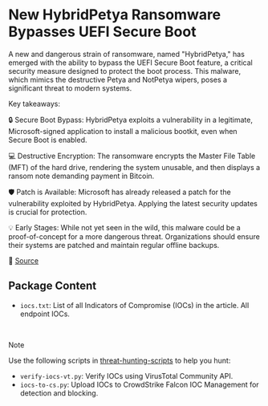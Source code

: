 # New HybridPetya Ransomware Bypasses UEFI Secure Boot

A new and dangerous strain of ransomware, named "HybridPetya," has emerged with the ability to bypass the UEFI Secure Boot feature, a critical security measure designed to protect the boot process. This malware, which mimics the destructive Petya and NotPetya wipers, poses a significant threat to modern systems.

Key takeaways:

🔒 Secure Boot Bypass: HybridPetya exploits a vulnerability in a legitimate, Microsoft-signed application to install a malicious bootkit, even when Secure Boot is enabled.

💻 Destructive Encryption: The ransomware encrypts the Master File Table (MFT) of the hard drive, rendering the system unusable, and then displays a ransom note demanding payment in Bitcoin.

🛡️ Patch is Available: Microsoft has already released a patch for the vulnerability exploited by HybridPetya. Applying the latest security updates is crucial for protection.

💡 Early Stages: While not yet seen in the wild, this malware could be a proof-of-concept for a more dangerous threat. Organizations should ensure their systems are patched and maintain regular offline backups.

🔗 [Source](https://www.welivesecurity.com/en/eset-research/introducing-hybridpetya-petya-notpetya-copycat-uefi-secure-boot-bypass/)

## Package Content

- `iocs.txt`: List of all Indicators of Compromise (IOCs) in the article. All endpoint IOCs.

<br>

> [!NOTE]
> Use the following scripts in [threat-hunting-scripts](../../threat-hunting-scripts/) to help you hunt:
>
> - `verify-iocs-vt.py`: Verify IOCs using VirusTotal Community API.
> - `iocs-to-cs.py`: Upload IOCs to CrowdStrike Falcon IOC Management for detection and blocking.
